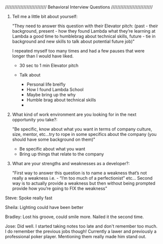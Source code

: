 /////////////////////////// Behavioral Interview Questions ///////////////////////////


1) Tell me a little bit about yourself:

    "They need to answer this question with their Elevator pitch: (past - their background, present - how they found Lambda what they’re learning at Lambda a good time to humblebrag about technical skills, future - tie in background and new skills to talk about potential future job)"

    I repeated myself too many times and had a few pauses that were longer than I would have liked.

    - 30 sec to 1 min Elevator pitch

    - Talk about
        - Personal life breifly
        - How I found Lambda School
        - Maybe bring up the why
        - Humble brag about technical skills
        - 


2) What kind of work environment are you looking for in the next opportunity you take?:

    "Be specific, know about what you want in terms of company culture, size, mentor, etc…try to rope in some specifics about the company (you should have some background on them)"

    - Be specific about what you want
    - Bring up things that relate to the company



3) What are your strengths and weaknesses as a developer?:

    "First way to answer this question is to name a weakness that’s not really a weakness i.e. - “I’m too much of a perfectionist” etc... Second way is to actually provide a weakness but then without being prompted provide how you’re going to FIX the weakness"





Steve: Spoke really fast

Sheila: Lighting could have been better

Bradley: Lost his groove, could smile more. Nailed it the second time.

Jose: Did well. I started taking notes too late and don't remember too much. I do remember the previous jobs though! Currently a lawer and previously a professional poker player. Mentioning them really made him stand out.